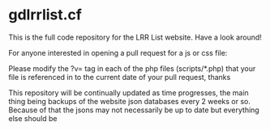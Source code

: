 # gdlrrlist.cf
This is the full code repository for the LRR List website. Have a look around!

For anyone interested in opening a pull request for a js or css file:

Please modify the ?v= tag in each of the php files (scripts/*.php) that your file is referenced in to the current date of your pull request, thanks

This repository will be continually updated as time progresses, the main thing being backups of the website json databases every 2 weeks or so. Because of that the jsons may not necessarily be up to date but everything else should be

